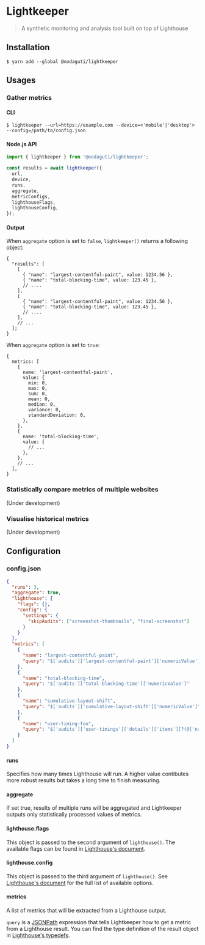 # Lightkeeper

> A synthetic monitoring and analysis tool built on top of Lighthouse

## Installation

```
$ yarn add --global @nodaguti/lightkeeper
```

## Usages

### Gather metrics

#### CLI

```
$ lightkeeper --url=https://example.com --device=<'mobile'|'desktop'> --config=/path/to/config.json
```

#### Node.js API

```js
import { lightkeeper } from '@nodaguti/lightkeeper';

const results = await lightkeeper({
  url,
  device,
  runs,
  aggregate,
  metricConfigs,
  lighthouseFlags,
  lighthouseConfig,
});
```

#### Output

When `aggregate` option is set to `false`, `lightkeeper()` returns a following object:

```json5
{
  "results": [
    [
      { "name": "largest-contentful-paint", value: 1234.56 },
      { "name": "total-blocking-time", value: 123.45 },
      // ....
    ],
    [
      { "name": "largest-contentful-paint", value: 1234.56 },
      { "name": "total-blocking-time", value: 123.45 },
      // ....
    ],
    // ...
  ];
}
```

When `aggregate` option is set to `true`:

```json5
{
  metrics: [
    {
      name: 'largest-contentful-paint',
      value: {
        min: 0,
        max: 0,
        sum: 0,
        mean: 0,
        median: 0,
        variance: 0,
        standardDeviation: 0,
      },
    },
    {
      name: 'total-blocking-time',
      value: {
        // ...
      },
    },
    // ...
  ],
}
```

### Statistically compare metrics of multiple websites

(Under development)

### Visualise historical metrics

(Under development)

## Configuration

### config.json

```json
{
  "runs": 3,
  "aggregate": true,
  "lighthouse": {
    "flags": {},
    "config": {
      "settings": {
        "skipAudits": ["screenshot-thumbnails", "final-screenshot"]
      }
    }
  },
  "metrics": [
    {
      "name": "largest-contentful-paint",
      "query": "$['audits']['largest-contentful-paint']['numericValue']"
    },
    {
      "name": "total-blocking-time",
      "query": "$['audits']['total-blocking-time']['numericValue']"
    },
    {
      "name": "cumulative-layout-shift",
      "query": "$['audits']['cumulative-layout-shift']['numericValue']"
    },
    {
      "name": "user-timing-foo",
      "query": "$['audits']['user-timings']['details']['items'][?(@['name']=='foo')]['startTime']"
    }
  ]
}
```

#### runs

Specifies how many times Lighthouse will run. A higher value contibutes more robust results but takes a long time to finish measuring.

#### aggregate

If set true, results of multiple runs will be aggregated and Lightkeeper outputs only statistically processed values of metrics.

#### lighthouse.flags

This object is passed to the second argument of `lighthouse()`. The available flags can be found in [Lighthouse's document](https://github.com/GoogleChrome/lighthouse/blob/master/docs/readme.md#differences-from-cli-flags).

#### lighthouse.config

This object is passed to the third argument of `lighthouse()`. See [Lighthouse's document](https://github.com/GoogleChrome/lighthouse/blob/master/docs/readme.md#configuration) for the full list of available options.

#### metrics

A list of metrics that will be extracted from a Lighthouse output.

`query` is a [JSONPath](https://github.com/dchester/jsonpath#readme) expression that tells Lightkeeper how to get a metric from a Lighthouse result. You can find the type definition of the result object in [Lighthouse's typedefs](https://github.com/GoogleChrome/lighthouse/blob/378a31f8117d20c852562514612c80ea12892c54/types/lhr.d.ts#L27).
